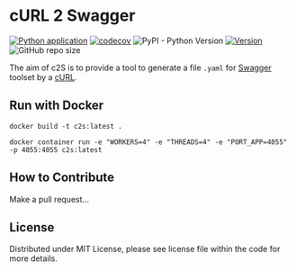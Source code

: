 # cURL 2 Swagger
[![Python application](https://github.com/NicoMincuzzi/curl-to-swagger/actions/workflows/python-app.yml/badge.svg)](https://github.com/NicoMincuzzi/curl-to-swagger/actions/workflows/python-app.yml)
[![codecov](https://codecov.io/gh/NicoMincuzzi/curl-to-swagger/branch/master/graph/badge.svg?token=LLENAQ9JRE)](https://codecov.io/gh/NicoMincuzzi/curl-to-swagger)
![PyPI - Python Version](https://img.shields.io/badge/python-3.6%7C3.7%7C3.8-blue) 
[![Version](https://img.shields.io/badge/version-v0.1.0-green)](https://github.com/NicoMincuzzi/curl-to-swagger) 
![GitHub repo size](https://img.shields.io/github/repo-size/NicoMincuzzi/curl-to-swagger)

The aim of c2S is to provide a tool to generate a file `.yaml` for [Swagger](https://swagger.io/) toolset by a [cURL](https://curl.se/).

## Run with Docker

`docker build -t c2s:latest .`

`docker container run -e "WORKERS=4" -e "THREADS=4" -e "PORT_APP=4055" -p 4055:4055 c2s:latest`



## How to Contribute
Make a pull request...

## License
Distributed under MIT License, please see license file within the code for more details.
